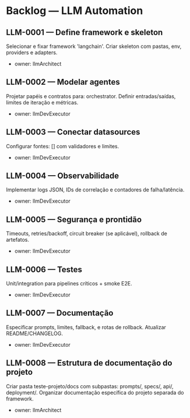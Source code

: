 # Backlog — LLM Automation

## LLM-0001 — Define framework e skeleton

Selecionar e fixar framework 'langchain'. Criar skeleton com pastas, env, providers e adapters.
- owner: llmArchitect

## LLM-0002 — Modelar agentes

Projetar papéis e contratos para: orchestrator. Definir entradas/saídas, limites de iteração e métricas.
- owner: llmDevExecutor

## LLM-0003 — Conectar datasources

Configurar fontes: [] com validadores e limites.
- owner: llmDevExecutor

## LLM-0004 — Observabilidade

Implementar logs JSON, IDs de correlação e contadores de falha/latência.
- owner: llmDevExecutor

## LLM-0005 — Segurança e prontidão

Timeouts, retries/backoff, circuit breaker (se aplicável), rollback de artefatos.
- owner: llmDevExecutor

## LLM-0006 — Testes

Unit/integration para pipelines críticos + smoke E2E.
- owner: llmDevExecutor

## LLM-0007 — Documentação

Especificar prompts, limites, fallback, e rotas de rollback. Atualizar README/CHANGELOG.
- owner: llmDevExecutor

## LLM-0008 — Estrutura de documentação do projeto

Criar pasta teste-projeto/docs com subpastas: prompts/, specs/, api/, deployment/. Organizar documentação específica do projeto separada do framework.
- owner: llmArchitect
